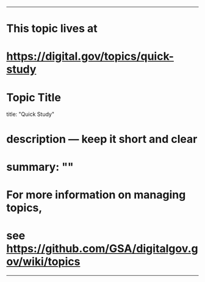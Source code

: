 
---
# This topic lives at
# https://digital.gov/topics/quick-study

# Topic Title
title: "Quick Study"

# description — keep it short and clear
# summary: ""


# For more information on managing topics,
# see https://github.com/GSA/digitalgov.gov/wiki/topics
---